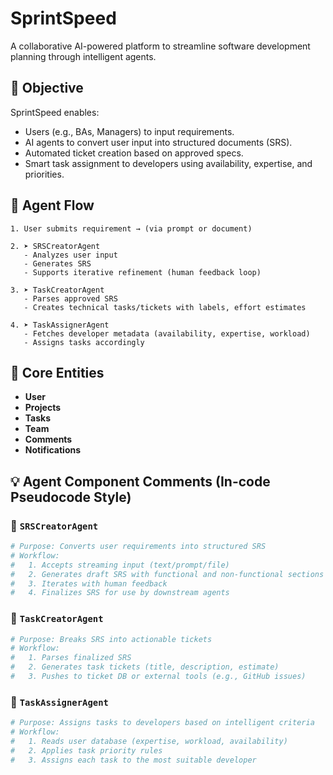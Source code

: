 # SprintSpeed

A collaborative AI-powered platform to streamline software development planning through intelligent agents.

## 🚀 Objective

SprintSpeed enables:
- Users (e.g., BAs, Managers) to input requirements.
- AI agents to convert user input into structured documents (SRS).
- Automated ticket creation based on approved specs.
- Smart task assignment to developers using availability, expertise, and priorities.

## 🧠 Agent Flow

```text
1. User submits requirement → (via prompt or document)

2. ➤ SRSCreatorAgent
   - Analyzes user input
   - Generates SRS
   - Supports iterative refinement (human feedback loop)

3. ➤ TaskCreatorAgent
   - Parses approved SRS
   - Creates technical tasks/tickets with labels, effort estimates

4. ➤ TaskAssignerAgent
   - Fetches developer metadata (availability, expertise, workload)
   - Assigns tasks accordingly
````

## 🧱 Core Entities

* **User**
* **Projects**
* **Tasks**
* **Team**
* **Comments**
* **Notifications**



## 💡 Agent Component Comments (In-code Pseudocode Style)

### 🧾 `SRSCreatorAgent`
```python
# Purpose: Converts user requirements into structured SRS
# Workflow:
#   1. Accepts streaming input (text/prompt/file)
#   2. Generates draft SRS with functional and non-functional sections
#   3. Iterates with human feedback
#   4. Finalizes SRS for use by downstream agents
````

### 🧱 `TaskCreatorAgent`

```python
# Purpose: Breaks SRS into actionable tickets
# Workflow:
#   1. Parses finalized SRS
#   2. Generates task tickets (title, description, estimate)
#   3. Pushes to ticket DB or external tools (e.g., GitHub issues)
```

### 🧠 `TaskAssignerAgent`

```python
# Purpose: Assigns tasks to developers based on intelligent criteria
# Workflow:
#   1. Reads user database (expertise, workload, availability)
#   2. Applies task priority rules
#   3. Assigns each task to the most suitable developer
```
